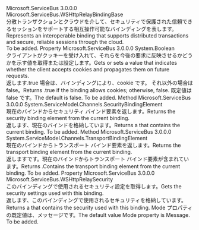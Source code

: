<Type Name="WSHttpRelayBinding" FullName="Microsoft.ServiceBus.WSHttpRelayBinding">
  <TypeSignature Language="C#" Value="public abstract class WSHttpRelayBinding : Microsoft.ServiceBus.WSHttpRelayBindingBase" />
  <TypeSignature Language="ILAsm" Value=".class public auto ansi abstract beforefieldinit WSHttpRelayBinding extends Microsoft.ServiceBus.WSHttpRelayBindingBase" />
  <TypeSignature Language="DocId" Value="T:Microsoft.ServiceBus.WSHttpRelayBinding" />
  <TypeSignature Language="VB.NET" Value="Public MustInherit Class WSHttpRelayBinding&#xA;Inherits WSHttpRelayBindingBase" />
  <TypeSignature Language="F#" Value="type WSHttpRelayBinding = class&#xA;    inherit WSHttpRelayBindingBase" />
  <AssemblyInfo>
    <AssemblyName>Microsoft.ServiceBus</AssemblyName>
    <AssemblyVersion>3.0.0.0</AssemblyVersion>
  </AssemblyInfo>
  <Base>
    <BaseTypeName>Microsoft.ServiceBus.WSHttpRelayBindingBase</BaseTypeName>
  </Base>
  <Interfaces />
  <Docs>
    <summary><span data-ttu-id="70a44-101">分散トランザクションとクラウドを介して、セキュリティで保護された信頼できるセッションをサポートする相互操作可能なバインディングを表します。</span><span class="sxs-lookup"><span data-stu-id="70a44-101">Represents an interoperable binding that supports distributed transactions and secure, reliable sessions through the cloud.</span></span> </summary>
    <remarks>To be added.</remarks>
  </Docs>
  <Members>
    <Member MemberName="AllowCookies">
      <MemberSignature Language="C#" Value="public bool AllowCookies { get; set; }" />
      <MemberSignature Language="ILAsm" Value=".property instance bool AllowCookies" />
      <MemberSignature Language="DocId" Value="P:Microsoft.ServiceBus.WSHttpRelayBinding.AllowCookies" />
      <MemberSignature Language="VB.NET" Value="Public Property AllowCookies As Boolean" />
      <MemberSignature Language="F#" Value="member this.AllowCookies : bool with get, set" Usage="Microsoft.ServiceBus.WSHttpRelayBinding.AllowCookies" />
      <MemberType>Property</MemberType>
      <AssemblyInfo>
        <AssemblyName>Microsoft.ServiceBus</AssemblyName>
        <AssemblyVersion>3.0.0.0</AssemblyVersion>
      </AssemblyInfo>
      <ReturnValue>
        <ReturnType>System.Boolean</ReturnType>
      </ReturnValue>
      <Docs>
        <summary><span data-ttu-id="70a44-102">クライアントがクッキーを受け入れて、それらを今後の要求に反映させるかどうかを示す値を取得または設定します。</span><span class="sxs-lookup"><span data-stu-id="70a44-102">Gets or sets a value that indicates whether the client accepts cookies and propagates them on future requests.</span></span> </summary>
        <value><span data-ttu-id="70a44-103">返します<see cref="T:System.Boolean" />.true 場合は、バインディングにより、cookie です。 それ以外の場合は false。</span><span class="sxs-lookup"><span data-stu-id="70a44-103">Returns <see cref="T:System.Boolean" />.true if the binding allows cookies; otherwise, false.</span></span> <span data-ttu-id="70a44-104">既定値は false です。</span><span class="sxs-lookup"><span data-stu-id="70a44-104">The default is false.</span></span> </value>
        <remarks>To be added.</remarks>
      </Docs>
    </Member>
    <Member MemberName="CreateMessageSecurity">
      <MemberSignature Language="C#" Value="protected override System.ServiceModel.Channels.SecurityBindingElement CreateMessageSecurity ();" />
      <MemberSignature Language="ILAsm" Value=".method familyhidebysig virtual instance class System.ServiceModel.Channels.SecurityBindingElement CreateMessageSecurity() cil managed" />
      <MemberSignature Language="DocId" Value="M:Microsoft.ServiceBus.WSHttpRelayBinding.CreateMessageSecurity" />
      <MemberSignature Language="VB.NET" Value="Protected Overrides Function CreateMessageSecurity () As SecurityBindingElement" />
      <MemberSignature Language="F#" Value="override this.CreateMessageSecurity : unit -&gt; System.ServiceModel.Channels.SecurityBindingElement" Usage="wSHttpRelayBinding.CreateMessageSecurity " />
      <MemberType>Method</MemberType>
      <AssemblyInfo>
        <AssemblyName>Microsoft.ServiceBus</AssemblyName>
        <AssemblyVersion>3.0.0.0</AssemblyVersion>
      </AssemblyInfo>
      <ReturnValue>
        <ReturnType>System.ServiceModel.Channels.SecurityBindingElement</ReturnType>
      </ReturnValue>
      <Parameters />
      <Docs>
        <summary><span data-ttu-id="70a44-105">現在のバインドからセキュリティ バインド要素を返します。</span><span class="sxs-lookup"><span data-stu-id="70a44-105">Returns the security binding element from the current binding.</span></span></summary>
        <returns><span data-ttu-id="70a44-106">返します、<see cref="T:System.ServiceModel.Channels.SecurityBindingElement" />現在のバインドを格納しています。</span><span class="sxs-lookup"><span data-stu-id="70a44-106">Returns a <see cref="T:System.ServiceModel.Channels.SecurityBindingElement" /> that contains the current binding.</span></span> </returns>
        <remarks>To be added.</remarks>
      </Docs>
    </Member>
    <Member MemberName="GetTransport">
      <MemberSignature Language="C#" Value="protected override System.ServiceModel.Channels.TransportBindingElement GetTransport ();" />
      <MemberSignature Language="ILAsm" Value=".method familyhidebysig virtual instance class System.ServiceModel.Channels.TransportBindingElement GetTransport() cil managed" />
      <MemberSignature Language="DocId" Value="M:Microsoft.ServiceBus.WSHttpRelayBinding.GetTransport" />
      <MemberSignature Language="VB.NET" Value="Protected Overrides Function GetTransport () As TransportBindingElement" />
      <MemberSignature Language="F#" Value="override this.GetTransport : unit -&gt; System.ServiceModel.Channels.TransportBindingElement" Usage="wSHttpRelayBinding.GetTransport " />
      <MemberType>Method</MemberType>
      <AssemblyInfo>
        <AssemblyName>Microsoft.ServiceBus</AssemblyName>
        <AssemblyVersion>3.0.0.0</AssemblyVersion>
      </AssemblyInfo>
      <ReturnValue>
        <ReturnType>System.ServiceModel.Channels.TransportBindingElement</ReturnType>
      </ReturnValue>
      <Parameters />
      <Docs>
        <summary><span data-ttu-id="70a44-107">現在のバインドからトランスポート バインド要素を返します。</span><span class="sxs-lookup"><span data-stu-id="70a44-107">Returns the transport binding element from the current binding.</span></span> </summary>
        <returns><span data-ttu-id="70a44-108">返します<see cref="T:System.ServiceModel.Channels.TransportBindingElement" />です。現在のバインドからトランスポート バインド要素が含まれています。</span><span class="sxs-lookup"><span data-stu-id="70a44-108">Returns <see cref="T:System.ServiceModel.Channels.TransportBindingElement" />.Contains the transport binding element from the current binding.</span></span></returns>
        <remarks>To be added.</remarks>
      </Docs>
    </Member>
    <Member MemberName="Security">
      <MemberSignature Language="C#" Value="public Microsoft.ServiceBus.WSHttpRelaySecurity Security { get; }" />
      <MemberSignature Language="ILAsm" Value=".property instance class Microsoft.ServiceBus.WSHttpRelaySecurity Security" />
      <MemberSignature Language="DocId" Value="P:Microsoft.ServiceBus.WSHttpRelayBinding.Security" />
      <MemberSignature Language="VB.NET" Value="Public ReadOnly Property Security As WSHttpRelaySecurity" />
      <MemberSignature Language="F#" Value="member this.Security : Microsoft.ServiceBus.WSHttpRelaySecurity" Usage="Microsoft.ServiceBus.WSHttpRelayBinding.Security" />
      <MemberType>Property</MemberType>
      <AssemblyInfo>
        <AssemblyName>Microsoft.ServiceBus</AssemblyName>
        <AssemblyVersion>3.0.0.0</AssemblyVersion>
      </AssemblyInfo>
      <ReturnValue>
        <ReturnType>Microsoft.ServiceBus.WSHttpRelaySecurity</ReturnType>
      </ReturnValue>
      <Docs>
        <summary><span data-ttu-id="70a44-109">このバインディングで使用されるセキュリティ設定を取得します。</span><span class="sxs-lookup"><span data-stu-id="70a44-109">Gets the security settings used with this binding.</span></span> </summary>
        <value><span data-ttu-id="70a44-110">返します、<see cref="T:Microsoft.ServiceBus.WSHttpRelaySecurity" />このバインディングで使用されるセキュリティを格納しています。</span><span class="sxs-lookup"><span data-stu-id="70a44-110">Returns a <see cref="T:Microsoft.ServiceBus.WSHttpRelaySecurity" /> that contains the security used with this binding.</span></span> <span data-ttu-id="70a44-111">Mode プロパティの既定値は、メッセージです。</span><span class="sxs-lookup"><span data-stu-id="70a44-111">The default value Mode property is Message.</span></span></value>
        <remarks>To be added.</remarks>
      </Docs>
    </Member>
  </Members>
</Type>